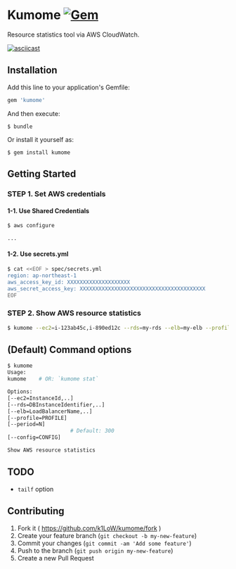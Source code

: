 # Kumome [![Gem](https://img.shields.io/gem/v/kumome.svg)](https://rubygems.org/gems/kumome)

Resource statistics tool via AWS CloudWatch.

[![asciicast](https://asciinema.org/a/35035.png)](https://asciinema.org/a/35035)

## Installation

Add this line to your application's Gemfile:

```ruby
gem 'kumome'
```

And then execute:

    $ bundle

Or install it yourself as:

    $ gem install kumome

## Getting Started

### STEP 1. Set AWS credentials

#### 1-1. Use Shared Credentials

```sh
$ aws configure

...
```

#### 1-2. Use secrets.yml

```sh
$ cat <<EOF > spec/secrets.yml
region: ap-northeast-1
aws_access_key_id: XXXXXXXXXXXXXXXXXXXX
aws_secret_access_key: XXXXXXXXXXXXXXXXXXXXXXXXXXXXXXXXXXXXXXXX
EOF
```

### STEP 2. Show AWS resource statistics

```sh
$ kumome --ec2=i-123ab45c,i-890ed12c --rds=my-rds --elb=my-elb --profile mycreds
```

## (Default) Command options

```sh
$ kumome
Usage:
kumome    # OR: `kumome stat`

Options:
[--ec2=InstanceId,..]
[--rds=DBInstanceIdentifier,..]
[--elb=LoadBalancerName,..]
[--profile=PROFILE]
[--period=N]
                    # Default: 300
[--config=CONFIG]

Show AWS resource statistics
```

## TODO

- `tailf` option

## Contributing

1. Fork it ( https://github.com/k1LoW/kumome/fork )
2. Create your feature branch (`git checkout -b my-new-feature`)
3. Commit your changes (`git commit -am 'Add some feature'`)
4. Push to the branch (`git push origin my-new-feature`)
5. Create a new Pull Request
